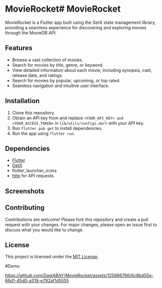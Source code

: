 # MovieRocket# MovieRocket

MovieRocket is a Flutter app built using the GetX state management library, providing a seamless experience for discovering and exploring movies through the MovieDB API.

## Features

- Browse a vast collection of movies.
- Search for movies by title, genre, or keyword.
- View detailed information about each movie, including synopsis, cast, release date, and ratings.
- Search for movies by popular, upcoming, or top rated.
- Seamless navigation and intuitive user interface.

## Installation

1. Clone this repository.
2. Obtain an API key from  and replace `<YOUR_API_KEY> and <YOUR_ACCESS_TOKEN>` in `lib/utils/configs.dart` with your API key.
3. Run `flutter pub get` to install dependencies.
4. Run the app using `flutter run`.

## Dependencies

- [Flutter](https://flutter.dev/)
- [GetX](https://pub.dev/packages/get)
- flutter_launcher_icons
- [http](https://pub.dev/packages/dio) for API requests.

## Screenshots



## Contributing

Contributions are welcome! Please fork this repository and create a pull request with your changes. For major changes, please open an issue first to discuss what you would like to change.

## License

This project is licensed under the [MIT License](LICENSE).

#Demo

https://github.com/DagiABAY/MovieRocket/assets/125886766/6c8bd55e-66d1-45d0-a319-e792af1d5555
